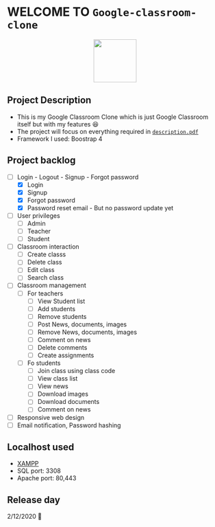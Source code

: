 # WELCOME TO `Google-classroom-clone`

<p align = "center">
  <img src = "https://upload.wikimedia.org/wikipedia/commons/thumb/2/25/Google_Classroom_icon.svg/1200px-Google_Classroom_icon.svg.png" width = "100" height = "100"/>
</p>

## Project Description
* This is my Google Classroom Clone which is just Google Classroom itself but with my features :laughing:
* The project will focus on everything required in [`description.pdf`](description.pdf)
* Framework I used: Boostrap 4

## Project backlog

- [ ] Login - Logout - Signup - Forgot password
  - [x] Login
  - [x] Signup
  - [x] Forgot password 
  - [x] Password reset email - But no password update yet
- [ ] User privileges 
  - [ ] Admin
  - [ ] Teacher
  - [ ] Student
- [ ] Classroom interaction
  - [ ] Create classs
  - [ ] Delete class
  - [ ] Edit class
  - [ ] Search class
- [ ] Classroom management
  - [ ] For teachers
    - [ ] View Student list
    - [ ] Add students
    - [ ] Remove students
    - [ ] Post News, documents, images
    - [ ] Remove News, documents, images
    - [ ] Comment on news
    - [ ] Delete comments
    - [ ] Create assignments
  - [ ] Fo students
    - [ ] Join class using class code
    - [ ] View class list
    - [ ] View news
    - [ ] Download images
    - [ ] Download documents
    - [ ] Comment on news
- [ ] Responsive web design
- [ ] Email notification, Password hashing

## Localhost used
* [XAMPP](https://www.apachefriends.org/download.html) 
* SQL port: 3308
* Apache port: 80,443

## Release day
2/12/2020 :bicyclist:

